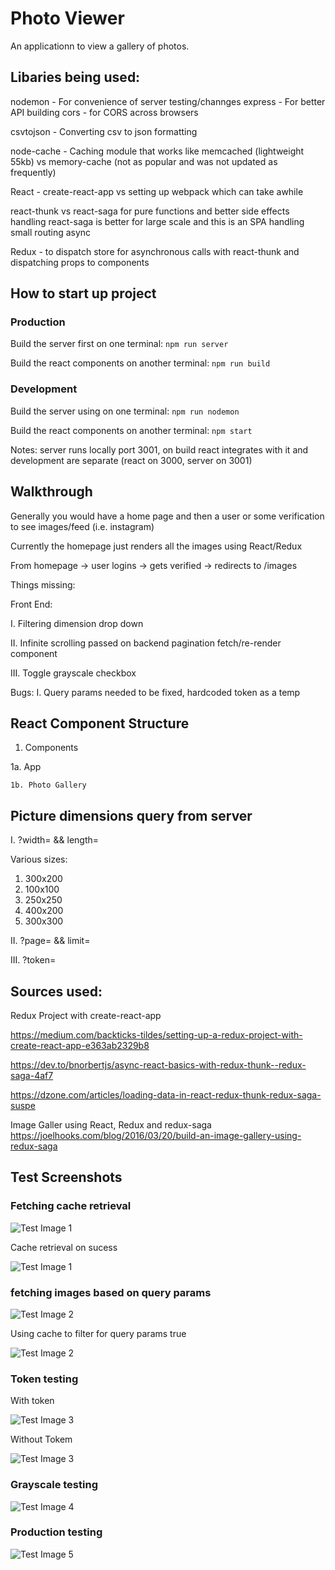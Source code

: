 # Photo Viewer

An applicationn to view a gallery of photos.

## Libaries being used:

nodemon - For convenience of server testing/channges
express - For better API building
cors - for CORS across browsers

csvtojson - Converting csv to json formatting

node-cache - Caching module that works like memcached (lightweight 55kb)
  vs memory-cache (not as popular and was not updated as frequently)

React - create-react-app 
  vs setting up webpack which can take awhile

react-thunk
  vs react-saga for pure functions and better side effects handling
  react-saga is better for large scale and this is an SPA handling small routing async

Redux - to dispatch store for asynchronous calls with react-thunk and dispatching props to components

## How to start up project

### Production

Build the server first on one terminal:
```npm run server```

Build the react components on another terminal:
```npm run build```

### Development

Build the server using on one terminal:
```npm run nodemon```

Build the react components on another terminal:
```npm start```

Notes: server runs locally port 3001, on build react integrates with it and development are separate (react on 3000, server on 3001)

## Walkthrough

Generally you would have a home page and then a user or some verification to see images/feed (i.e. instagram)

Currently the homepage just renders all the images using React/Redux

From homepage -> user logins -> gets verified -> redirects to /images

Things missing:

Front End:

  I. Filtering dimension drop down
  
  II. Infinite scrolling passed on backend pagination fetch/re-render component
  
  III. Toggle grayscale checkbox

  Bugs:
    I. Query params needed to be fixed, hardcoded token as a temp 

## React Component Structure

1. Components

  1a. App
  
    1b. Photo Gallery


## Picture dimensions query from server

I. ?width= && length=

Various sizes:
1. 300x200
2. 100x100
3. 250x250
4. 400x200
5. 300x300


II. ?page= && limit=

III. ?token=

## Sources used:

Redux Project with create-react-app

https://medium.com/backticks-tildes/setting-up-a-redux-project-with-create-react-app-e363ab2329b8

https://dev.to/bnorbertjs/async-react-basics-with-redux-thunk--redux-saga-4af7

https://dzone.com/articles/loading-data-in-react-redux-thunk-redux-saga-suspe

Image Galler using React, Redux and redux-saga
https://joelhooks.com/blog/2016/03/20/build-an-image-gallery-using-redux-saga

## Test Screenshots

### Fetching cache retrieval 

![Test Image 1](/test_SS/1.png)

Cache retrieval on sucess

![Test Image 1](/test_SS/1b.png)

### fetching images based on query params

![Test Image 2](/test_SS/2.png)

Using cache to filter for query params true

![Test Image 2](/test_SS/2b.png)


### Token testing

With token 

![Test Image 3](/test_SS/3a.png)

Without Tokem

![Test Image 3](/test_SS/3b.png)


### Grayscale testing
![Test Image 4](/test_SS/4.png)


### Production testing
![Test Image 5](/test_SS/5.png)
